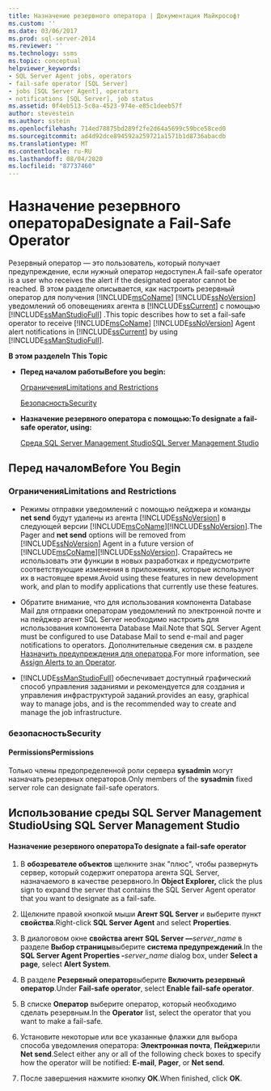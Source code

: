 ```yaml
---
title: Назначение резервного оператора | Документация Майкрософт
ms.custom: ''
ms.date: 03/06/2017
ms.prod: sql-server-2014
ms.reviewer: ''
ms.technology: ssms
ms.topic: conceptual
helpviewer_keywords:
- SQL Server Agent jobs, operators
- fail-safe operator [SQL Server]
- jobs [SQL Server Agent], operators
- notifications [SQL Server], job status
ms.assetid: 0f4eb513-5c0a-4523-974e-e85c1deeb57f
author: stevestein
ms.author: sstein
ms.openlocfilehash: 714ed78875bd289f2fe2d64a5699c59bce58ced0
ms.sourcegitcommit: ad4d92dce894592a259721a1571b1d8736abacdb
ms.translationtype: MT
ms.contentlocale: ru-RU
ms.lasthandoff: 08/04/2020
ms.locfileid: "87737460"
---
```

# <a name="designate-a-fail-safe-operator"></a><span data-ttu-id="161be-102">Назначение резервного оператора</span><span class="sxs-lookup"><span data-stu-id="161be-102">Designate a Fail-Safe Operator</span></span>
  <span data-ttu-id="161be-103">Резервный оператор — это пользователь, который получает предупреждение, если нужный оператор недоступен.</span><span class="sxs-lookup"><span data-stu-id="161be-103">A fail-safe operator is a user who receives the alert if the designated operator cannot be reached.</span></span> <span data-ttu-id="161be-104">В этом разделе описывается, как настроить резервный оператор для получения [!INCLUDE[msCoName](../../includes/msconame-md.md)] [!INCLUDE[ssNoVersion](../../includes/ssnoversion-md.md)] уведомлений об оповещениях агента в [!INCLUDE[ssCurrent](../../includes/sscurrent-md.md)] с помощью [!INCLUDE[ssManStudioFull](../../includes/ssmanstudiofull-md.md)] .</span><span class="sxs-lookup"><span data-stu-id="161be-104">This topic describes how to set a fail-safe operator to receive [!INCLUDE[msCoName](../../includes/msconame-md.md)] [!INCLUDE[ssNoVersion](../../includes/ssnoversion-md.md)] Agent alert notifications in [!INCLUDE[ssCurrent](../../includes/sscurrent-md.md)] by using [!INCLUDE[ssManStudioFull](../../includes/ssmanstudiofull-md.md)].</span></span>  
  
 <span data-ttu-id="161be-105">**В этом разделе**</span><span class="sxs-lookup"><span data-stu-id="161be-105">**In This Topic**</span></span>  
  
-   <span data-ttu-id="161be-106">**Перед началом работы**</span><span class="sxs-lookup"><span data-stu-id="161be-106">**Before you begin:**</span></span>  
  
     [<span data-ttu-id="161be-107">Ограничения</span><span class="sxs-lookup"><span data-stu-id="161be-107">Limitations and Restrictions</span></span>](#Restrictions)  
  
     [<span data-ttu-id="161be-108">Безопасность</span><span class="sxs-lookup"><span data-stu-id="161be-108">Security</span></span>](#Security)  
  
-   <span data-ttu-id="161be-109">**Назначение резервного оператора с помощью:**</span><span class="sxs-lookup"><span data-stu-id="161be-109">**To designate a fail-safe operator, using:**</span></span>  
  
     [<span data-ttu-id="161be-110">Среда SQL Server Management Studio</span><span class="sxs-lookup"><span data-stu-id="161be-110">SQL Server Management Studio</span></span>](#SSMSProcedure)  
  
##  <a name="before-you-begin"></a><a name="BeforeYouBegin"></a> <span data-ttu-id="161be-111">Перед началом</span><span class="sxs-lookup"><span data-stu-id="161be-111">Before You Begin</span></span>  
  
###  <a name="limitations-and-restrictions"></a><a name="Restrictions"></a> <span data-ttu-id="161be-112">Ограничения</span><span class="sxs-lookup"><span data-stu-id="161be-112">Limitations and Restrictions</span></span>  
  
-   <span data-ttu-id="161be-113">Режимы отправки уведомлений с помощью пейджера и команды **net send** будут удалены из агента [!INCLUDE[ssNoVersion](../../includes/ssnoversion-md.md)] в следующей версии [!INCLUDE[msCoName](../../includes/msconame-md.md)][!INCLUDE[ssNoVersion](../../includes/ssnoversion-md.md)].</span><span class="sxs-lookup"><span data-stu-id="161be-113">The Pager and **net send** options will be removed from [!INCLUDE[ssNoVersion](../../includes/ssnoversion-md.md)] Agent in a future version of [!INCLUDE[msCoName](../../includes/msconame-md.md)][!INCLUDE[ssNoVersion](../../includes/ssnoversion-md.md)].</span></span> <span data-ttu-id="161be-114">Старайтесь не использовать эти функции в новых разработках и предусмотрите соответствующие изменения в приложениях, которые используют их в настоящее время.</span><span class="sxs-lookup"><span data-stu-id="161be-114">Avoid using these features in new development work, and plan to modify applications that currently use these features.</span></span>  
  
-   <span data-ttu-id="161be-115">Обратите внимание, что для использования компонента Database Mail для отправки операторам уведомлений по электронной почте и на пейджер агент SQL Server необходимо настроить для использования компонента Database Mail.</span><span class="sxs-lookup"><span data-stu-id="161be-115">Note that SQL Server Agent must be configured to use Database Mail to send e-mail and pager notifications to operators.</span></span> <span data-ttu-id="161be-116">Дополнительные сведения см. в разделе [Назначить предупреждения для оператора](assign-alerts-to-an-operator.md).</span><span class="sxs-lookup"><span data-stu-id="161be-116">For more information, see [Assign Alerts to an Operator](assign-alerts-to-an-operator.md).</span></span>  
  
-   [!INCLUDE[ssManStudioFull](../../includes/ssmanstudiofull-md.md)] <span data-ttu-id="161be-117">обеспечивает доступный графический способ управления заданиями и рекомендуется для создания и управления инфраструктурой заданий.</span><span class="sxs-lookup"><span data-stu-id="161be-117">provides an easy, graphical way to manage jobs, and is the recommended way to create and manage the job infrastructure.</span></span>  
  
###  <a name="security"></a><a name="Security"></a> <span data-ttu-id="161be-118">безопасность</span><span class="sxs-lookup"><span data-stu-id="161be-118">Security</span></span>  
  
####  <a name="permissions"></a><a name="Permissions"></a> <span data-ttu-id="161be-119">Permissions</span><span class="sxs-lookup"><span data-stu-id="161be-119">Permissions</span></span>  
 <span data-ttu-id="161be-120">Только члены предопределенной роли сервера **sysadmin** могут назначать резервных операторов.</span><span class="sxs-lookup"><span data-stu-id="161be-120">Only members of the **sysadmin** fixed server role can designate fail-safe operators.</span></span>  
  
##  <a name="using-sql-server-management-studio"></a><a name="SSMSProcedure"></a> <span data-ttu-id="161be-121">Использование среды SQL Server Management Studio</span><span class="sxs-lookup"><span data-stu-id="161be-121">Using SQL Server Management Studio</span></span>  
  
#### <a name="to-designate-a-fail-safe-operator"></a><span data-ttu-id="161be-122">Назначение резервного оператора</span><span class="sxs-lookup"><span data-stu-id="161be-122">To designate a fail-safe operator</span></span>  
  
1.  <span data-ttu-id="161be-123">В **обозревателе объектов** щелкните знак "плюс", чтобы развернуть сервер, который содержит оператора агента SQL Server, назначаемого в качестве резервного.</span><span class="sxs-lookup"><span data-stu-id="161be-123">In **Object Explorer,** click the plus sign to expand the server that contains the SQL Server Agent operator that you want to designate as a fail-safe.</span></span>  
  
2.  <span data-ttu-id="161be-124">Щелкните правой кнопкой мыши **Агент SQL Server** и выберите пункт **свойства**.</span><span class="sxs-lookup"><span data-stu-id="161be-124">Right-click **SQL Server Agent** and select **Properties**.</span></span>  

3.  <span data-ttu-id="161be-125">В диалоговом окне **свойства агент SQL Server —**_server_name_ в разделе **Выбор страницы**выберите **система предупреждений**.</span><span class="sxs-lookup"><span data-stu-id="161be-125">In the **SQL Server Agent Properties -**_server_name_ dialog box, under **Select a page**, select **Alert System**.</span></span>  
 
4.  <span data-ttu-id="161be-126">В разделе **Резервный оператор**выберите **Включить резервный оператор**.</span><span class="sxs-lookup"><span data-stu-id="161be-126">Under **Fail-safe operator**, select **Enable fail-safe operator**.</span></span>  
  
5.  <span data-ttu-id="161be-127">В списке **Оператор** выберите оператор, который необходимо сделать резервным.</span><span class="sxs-lookup"><span data-stu-id="161be-127">In the **Operator** list, select the operator that you want to make a fail-safe.</span></span>  
  
6.  <span data-ttu-id="161be-128">Установите некоторые или все указанные флажки для выбора способа уведомления оператора: **Электронная почта**, **Пейджер**или **Net send**.</span><span class="sxs-lookup"><span data-stu-id="161be-128">Select either any or all of the following check boxes to specify how the operator will be notified: **E-mail**, **Pager**, or **Net send**.</span></span>  
  
7.  <span data-ttu-id="161be-129">После завершения нажмите кнопку **ОК**.</span><span class="sxs-lookup"><span data-stu-id="161be-129">When finished, click **OK**.</span></span>  
  
  
